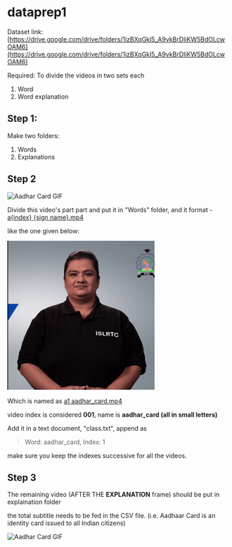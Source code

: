 # dataprep1

Dataset link: [https://drive.google.com/drive/folders/1izBXqGkl5_A9vkBrDIiKW5BdOLcwOAM6](https://drive.google.com/drive/folders/1izBXqGkl5_A9vkBrDIiKW5BdOLcwOAM6)

Required:
To divide the videos in two sets each
1.	Word
2.	Word explanation


## Step 1:

Make two folders:
1.	Words
2.	Explanations

## Step 2

![Aadhar Card GIF](./assets/aadhar_card.gif)

Divide this video's part part and put it in "Words" folder, and it format - <u>a{index} {sign name}.mp4</u>

like the one given below:

![Aadhar Card GIF](./assets/a1%20aadhar_card.gif)

Which is named as <u>a1 aadhar_card.mp4</u>

video index is considered **001**, name is **aadhar_card (all in small letters)**

Add it in a text document, "class.txt", append as

> Word: aadhar_card, Index: 1

make sure you keep the indexes successive for all the videos.

## Step 3

The remaining video (AFTER THE **EXPLANATION** frame) should be put in explaination folder

the total subtitle needs to be fed in the CSV file. (i.e. Aadhaar Card is an identity card issued to all Indian citizens)

![Aadhar Card GIF](./assets/part%202%20aadhar.gif)






